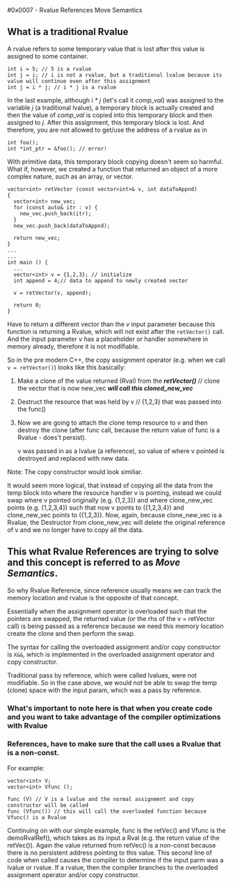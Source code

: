 #0x0007 - Rvalue References Move Semantics

## What is a traditional Rvalue
A rvalue refers to some temporary value that is lost after this value is assigned to some container. 

```
int i = 5; // 5 is a rvalue
int j = i; // i is not a rvalue, but a traditional lvalue because its value will continue even after this assignment
int j = i * j; // i * j is a rvalue
```

In the last example, although *i * j* (let's call it _comp_val_) was assigned to the variable *j* (a traditional lvalue), a temporary block is actually created and then the value of _comp_val_ is copied into this temporary block and then assigned to *j*.  After this assignment, this temporary block is lost.  And therefore, you are not allowed to get/use the address of a rvalue as in  
  ```
  int foo();
  int *int_ptr = &foo(); // error!
  ```

With primitive data, this temporary block copying doesn't seem so harmful.  What if, however, we created a function that returned an object of a more complex nature, such as an array, or vector.

```
vector<int> retVector (const vector<int>& v, int dataToAppnd)
{
  vector<int> new_vec;
  for (const auto& itr : v) {
    new_vec.push_back(itr);
  }
  new_vec.push_back(dataToAppnd);
  
  return new_vec;
}
...
...
int main () {
  ...
  vector<int> v = {1,2,3}; // initialize
  int append = 4;// data to append to newly created vector
  
  v = retVector(v, append);
  
  return 0;
}
```

Have to return a different vector than the _v_ input parameter because this function is returning a Rvalue, which will not exist after the ``` retVector() ``` call.  And the input parameter _v_ has a placeholder or handler somewhere in memory already, therefore it is not modifiable.

So in the pre modern C++, the copy assignment operator (e.g. when we call ``` v = retVector() ```) looks like this basically:
  1. Make a clone of the value returned (Rval) from the ***retVector()*** // clone the vector that is now new_vec 
      ***_will call this cloned_new_vec_***  
  2. Destruct the resource that was held by v // {1,2,3} that was passed into the func() 
  3. Now we are going to attach the clone temp resource to v and then destroy the clone (after func call, because the return value of         func is a Rvalue - does't persist).
      
      v was passed in as a lvalue (a reference), so value of where v pointed is destroyed and replaced with new data.
     
Note: The copy constructor would look similiar.

It would seem more logical, that instead of copying all the data from the temp block into where the resource handler v is pointing, instead we could swap where v pointed originally (e.g. {1,2,3}) and where clone_new_vec points (e.g. {1,2,3,4}) such that now v points to ({1,2,3,4}) and clone_new_vec points to ({1,2,3}).  Now, again, because clone_new_vec is a Rvalue, the Destructor from clone_new_vec will delete the original reference of v and we no longer have to copy all the data.

## This what Rvalue References are trying to solve and this concept is referred to as ***Move Semantics***.
So why Rvalue Reference, since reference usually means we can track the memory location and rvalue is the opposite of that concept.

Essentially when the assignment operator is overloaded such that the pointers are swapped, the returned value (or the rhs of the
  v = retVector call) is being passed as a reference because we need this memory location create the clone and then perform the swap.
  
The syntax for calling the overloaded assignment and/or copy constructor is ```X&&```, which is implemented in the overloaded assignment operator and copy constructor.
  
Traditional pass by reference, which were called lvalues, were not modifiable.  So in the case above, we would not be able to swap the temp (clone) space with the input param, which was a pass by reference.

### What's important to note here is that when you create code and you want to take advantage of the compiler optimizations with Rvalue 
### References, have to make sure that the call uses a Rvalue that is a non-const.

For example:
```
vector<int> V;
vector<int> Vfunc ();

func (V) // V is a lvalue and the normal assignment and copy constructor will be called
func (Vfunc()) // this will call the overloaded function because Vfunc() is a Rvalue
```
Continuing on with our simple example, func is the retVec() and Vfunc is the demoRvalRef(), which takes as its input a Rval (e.g. the return value of the retVec()).  Again the value returned from retVec() is a non-const because there is no persistent address pointing to this value.  This second line of code when called causes the compiler to determine if the input parm was a lvalue or rvalue.  If a rvalue, then the compiler branches to the overloaded assignment operator and/or copy constructor.

